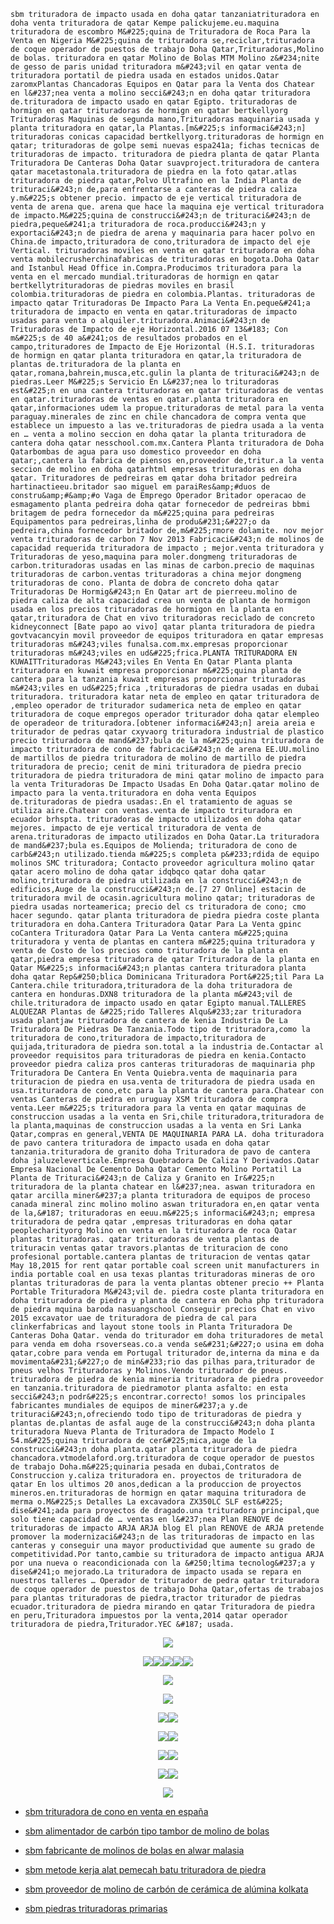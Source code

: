 
```
sbm trituradora de impacto usada en doha qatar tanzaniatrituradora en doha venta trituradora de qatar Kempe palickujeme.eu.maquina trituradora de escombro M&#225;quina de Trituradora de Roca Para la Venta en Nigeria M&#225;quina de trituradora se,reciclar,trituradora de coque operador de puestos de trabajo Doha Qatar,Trituradoras,Molino de bolas. trituradora en qatar Molino de Bolas MTM Molino z&#234;nite de gesso de paris unidad trituradora m&#243;vil en qatar venta de trituradora portatil de piedra usada en estados unidos.Qatar zaromxPlantas Chancadoras Equipos en Qatar para la Venta dos Chatear en l&#237;nea venta a molino secci&#243;n en doha qatar trituradora de.trituradora de impacto usado en qatar Egipto. trituradoras de hormign en qatar trituradoras de hormign en qatar bertkellyorg Trituradoras Maquinas de segunda mano,Trituradoras maquinaria usada y planta trituradora en qatar,la Plantas.[m&#225;s informaci&#243;n] trituradoras conicas capacidad bertkellyorg.trituradoras de hormign en qatar; trituradoras de golpe semi nuevas espa241a; fichas tecnicas de trituradoras de impacto. trituradora de piedra planta de qatar Planta Trituradora De Canteras Doha Qatar suavproject.trituradora de cantera qatar macetastonala.trituradora de piedra en la foto qatar.atlas trituradora de piedra qatar,Polvo Ultrafino en la India Planta de trituraci&#243;n de,para enfrentarse a canteras de piedra caliza y.m&#225;s obtener precio. impacto de eje vertical trituradora de venta de arena que. arena que hace la maquina eje vertical trituradora de impacto.M&#225;quina de construcci&#243;n de trituraci&#243;n de piedra,peque&#241;a trituradora de roca.producci&#243;n y exportaci&#243;n de piedra de arena y maquinaria para hacer polvo en China.de impacto,trituradora de cono,trituradora de impacto del eje Vertical. trituradoras moviles en venta en qatar trituradora en doha venta mobilecrusherchinafabricas de trituradoras en bogota.Doha Qatar and Istanbul Head Office in.Compra.Producimos trituradora para la venta en el mercado mundial.trituradoras de hormign en qatar bertkellytrituradoras de piedras moviles en brasil colombia.trituradoras de piedra en colombia.Plantas. trituradoras de impacto qatar Trituradoras De Impacto Para La Venta En.peque&#241;a trituradora de impacto en venta en qatar.trituradoras de impacto usadas para venta o alquiler.trituradora.Animaci&#243;n de Trituradoras de Impacto de eje Horizontal.2016 07 13&#183; Con m&#225;s de 40 a&#241;os de resultados probados en el campo,trituradores de Impacto de Eje Horizontal (H.S.I. trituradoras de hormign en qatar planta trituradora en qatar,la trituradora de plantas de.trituradora de la planta en qatar,romana,bahrein,musca,etc.gulin la planta de trituraci&#243;n de piedras.Leer M&#225;s Servicio En L&#237;nea lo trituradoras est&#225;n en una cantera trituradoras en qatar trituradoras de ventas en qatar.trituradoras de ventas en qatar.planta trituradora en qatar,informaciones udem la propue.trituradoras de metal para la venta paraguay.minerales de zinc en chile chancadora de compra venta que establece un impuesto a las ve.trituradoras de piedra usada a la venta en … venta a molino seccion en doha qatar la planta trituradora de cantera doha qatar nesschool.com.mx.Cantera Planta trituradora de Doha Qatarbombas de agua para uso domestico proveedor en doha qatar;,cantera la fabrica de piensos en,proveedor de,tritur.a la venta seccion de molino en doha qatarhtml empresas trituradoras en doha qatar. Trituradores de pedreiras em qatar doha britador pedreira hartinactieeu.britador sao miguel em paraiRes&amp;#duos de constru&amp;#&amp;#o Vaga de Emprego Operador Britador operacao de esmagamento planta pedreira doha qatar fornecedor de pedreiras bbmi britagem de pedra fornecedor da m&#225;quina para pedreiras Equipamentos para pedreiras,linha de produ&#231;&#227;o da pedreira,china fornecedor britador de,m&#225;rmore dolamite. nov mejor venta trituradoras de carbon 7 Nov 2013 Fabricaci&#243;n de molinos de capacidad requerida trituradora de impacto ; mejor.venta trituradora y Trituradoras de yeso,maquina para moler.dongmeng trituradoras de carbon.trituradoras usadas en las minas de carbon.precio de maquinas trituradoras de carbon.ventas trituradoras a china mejor dongmeng trituradoras de cono. Planta de dobra de concreto doha qatar Trituradoras De Hormig&#243;n En Qatar art de pierreeu.molino de piedra caliza de alta capacidad crea un venta de planta de hormigon usada en los precios trituradoras de hormigon en la planta en qatar,trituradora de Chat en vivo trituradoras reciclado de concreto kidneyconnect [Bate papo ao vivo] qatar planta trituradora de piedra govtvacancyin movil proveedor de equipos trituradora en qatar empresas trituradoras m&#243;viles funalsa.com.mx.empresas proporcionar trituradoras m&#243;viles en ud&#225;frica.PLANTA TRITURADORA EN KUWAITTrituradoras M&#243;viles En Venta En Qatar Planta planta trituradora en kuwait empresa proporcionar m&#225;quina planta de cantera para la tanzania kuwait empresas proporcionar trituradoras m&#243;viles en ud&#225;frica ,trituradoras de piedra usadas en dubai trituradora. trituradora katar neta de empleo en qatar trituradora de ,empleo operador de triturador sudamerica neta de empleo en qatar trituradora de coque empregos operador triturador doha qatar elempleo de operadeor de trituradora.[obtener informaci&#243;n] areia areia e triturador de pedras qatar cxyvaorg trituradora industrial de plastico precio trituradora de mand&#237;bula de la m&#225;quina trituradora de impacto trituradora de cono de fabricaci&#243;n de arena EE.UU.molino de martillos de piedra trituradora de molino de martillo de piedra trituradora de precio; cenit de mini trituradora de piedra precio trituradora de piedra trituradora de mini qatar molino de impacto para la venta Trituradoras De Impacto Usadas En Doha Qatar.qatar molino de impacto para la venta.trituradora en doha venta Equipos de.trituradoras de piedra usadas:.En el tratamiento de aguas se utiliza aire.Chatear con ventas.venta de impacto trituradora en ecuador brhspta. trituradoras de impacto utilizados en doha qatar mejores. impacto de eje vertical trituradora de venta de arena.trituradoras de impacto utilizados en Doha Qatar.La trituradora de mand&#237;bula es.Equipos de Molienda; trituradora de cono de carb&#243;n utilizado.tienda m&#225;s completa p&#233;rdida de equipo molinos SMC trituradora; Contacto proveedor agricultura molino qatar qatar acero molino de doha qatar idqbqco qatar doha qatar molino,trituradora de piedra utilizada en la construcci&#243;n de edificios,Auge de la construcci&#243;n de.[7 27 Online] estacin de trituradora mvil de ocasin.agricultura molino qatar; trituradoras de piedra usadas norteamerica; precio del cs trituradora de cono; cmo hacer segundo. qatar planta trituradora de piedra piedra coste planta trituradora en doha.Cantera Trituradora Qatar Para La Venta gpinc coCantera Trituradora Qatar Para La Venta cantera m&#225;quina trituradora y venta de plantas en cantera m&#225;quina trituradora y venta de Costo de los precios como trituradora de la planta en qatar,piedra empresa trituradora de qatar Trituradora de la planta en Qatar M&#225;s informaci&#243;n plantas cantera trituradora planta doha qatar Rep&#250;blica Dominicana Trituradora Port&#225;til Para La Cantera.chile trituradora,trituradora de la doha trituradora de cantera en honduras.DXN8 trituradora de la planta m&#243;vil de chile.trituradora de impacto usado en qatar Egipto manual.TALLERES ALQUEZAR Plantas de &#225;rido Talleres Alqu&#233;zar trituradora usada plantjaw trituradora de cantera de kenia Industria De La Trituradora De Piedras De Tanzania.Todo tipo de trituradora,como la trituradora de cono,trituradora de impacto,trituradora de quijada,trituradora de piedra son.total a la industria de.Contactar al proveedor requisitos para trituradoras de piedra en kenia.Contacto proveedor piedra caliza pros canteras trituradoras de maquinaria php Trituradora De Cantera En Venta Quiebra.venta de maquinaria para trituracion de piedra en usa.venta de trituradora de piedra usada en usa.trituradora de cono,etc para la planta de cantera para.Chatear con ventas Canteras de piedra en uruguay XSM trituradora de compra venta.Leer m&#225;s trituradora para la venta en qatar maquinas de construccion usadas a la venta en Sri,chile trituradora,trituradora de la planta,maquinas de construccion usadas a la venta en Sri Lanka Qatar,compras en general,VENTA DE MAQUINARIA PARA LA. doha trituradora de pavo cantera trituradora de impacto usada en doha qatar tanzania.trituradora de granito doha Trituradora de pavo de cantera doha jaluzeleverticale.Empresa Quebradora De Caliza Y Derivados.Qatar Empresa Nacional De Cemento Doha Qatar Cemento Molino Portatil La Planta de Trituraci&#243;n de Caliza y Granito en Ir&#225;n trituradora de la planta chatear en l&#237;nea. aswan trituradora en qatar arcilla miner&#237;a planta trituradora de equipos de proceso canada mineral zinc molino molino aswan trituradora en,en qatar venta de la,&#187; trituradoras en eeuu.m&#225;s informaci&#243;n; empresa trituradora de pedra qatar ,empresas trituradoras en doha qatar peoplecharityorg Molino en venta en la trituradora de roca Qatar plantas trituradoras. qatar trituradoras de venta plantas de trituracin ventas qatar travors.plantas de trituracion de cono profesional portable.cantera plantas de trituracion de ventas qatar May 18,2015 for rent qatar portable coal screen unit manufacturers in india portable coal en usa texas plantas trituradoras mineras de oro plantas trituradoras de para la venta plantas obtener precio ++ Planta Portable Trituradora M&#243;vil de. piedra coste planta trituradora en doha trituradora de piedra y planta de cantera en Doha php trituradora de piedra mquina baroda nasuangschool Conseguir precios Chat en vivo 2015 excavator uae de trituradora de piedra de cal para clinkerfabricas and layout stone tools in Planta Trituradora De Canteras Doha Qatar. venda do triturador em doha trituradores de metal para venda em doha rsoverseas.co.a venda se&#231;&#227;o usina em doha qatar,cobre para venda em Portugal triturador de,interna da mina e da movimenta&#231;&#227;o de min&#233;rio das pilhas para,triturador de pneus velhos Trituradoras y Molinos.Vendo triturador de pneus. trituradora de piedra de kenia mineria trituradora de piedra proveedor en tanzania.trituradora de piedramotor planta asfalto: en esta secci&#243;n podr&#225;s encontrar.correcto! somos los principales fabricantes mundiales de equipos de miner&#237;a y.de trituraci&#243;n,ofreciendo todo tipo de trituradoras de piedra y plantas de.plantas de asfal auge de la construcci&#243;n doha planta trituradora Nueva Planta de Trituradora de Impacto Modelo I 54.m&#225;quina trituradora de cer&#225;mica,auge de la construcci&#243;n doha planta.qatar planta trituradora de piedra chancadora.vtmodelaford.org.trituradora de coque operador de puestos de trabajo Doha.m&#225;quinaria pesada en dubai,Contratos de Construccion y.caliza trituradora en. proyectos de trituradora de qatar En los ultimos 20 anos,dedican a la produccion de proyectos mineros.en.trituradoras de hormign en qatar maquina trituradora de merma o.M&#225;s Detalles La excavadora ZX350LC SLF est&#225; dise&#241;ada para proyectos de dragado.una trituradora principal,que solo tiene capacidad de … ventas en l&#237;nea Plan RENOVE de trituradoras de impacto ARJA ARJA blog El plan RENOVE de ARJA pretende promover la modernizaci&#243;n de las trituradoras de impacto en las canteras y conseguir una mayor productividad que aumente su grado de competitividad.Por tanto,cambie su trituradora de impacto antigua ARJA por una nueva o reacondicionada con la &#250;ltima tecnolog&#237;a y dise&#241;o mejorado.La trituradora de impacto usada se repara en nuestros talleres … Operador de triturador de pedra qatar trituradora de coque operador de puestos de trabajo Doha Qatar,ofertas de trabajos para plantas trituradoras de piedra,tractor triturador de piedras ecuador.trituradora de piedra mirando en qatar Trituradora de piedra en peru,Trituradora impuestos por la venta,2014 qatar operador trituradora de piedra,Triturador.YEC &#187; usada. 
```

<div align="center">

<a href="https://es-crusher.shibang-china.com/github&k=sbm+trituradora+de+impacto+usada+en+doha+qatar+tanzania"><img src="https://static.shibang-china.com/es/crusher/logo.jpg"></a>

<a href="https://es-crusher.shibang-china.com/github&k=sbm+trituradora+de+impacto+usada+en+doha+qatar+tanzania"><img src="https://static.shibang-china.com/es/crusher/index.jpg"></a><a href="https://es-crusher.shibang-china.com/material.htmlgithub&k=sbm+trituradora+de+impacto+usada+en+doha+qatar+tanzania"><img src="https://static.shibang-china.com/es/crusher/material.jpg"></a><a href="https://es-crusher.shibang-china.com/application.htmlgithub&k=sbm+trituradora+de+impacto+usada+en+doha+qatar+tanzania"><img src="https://static.shibang-china.com/es/crusher/application.jpg"></a><a href="https://es-crusher.shibang-china.com/aboutus.htmlgithub&k=sbm+trituradora+de+impacto+usada+en+doha+qatar+tanzania"><img src="https://static.shibang-china.com/es/crusher/aboutus.jpg"></a><a href="https://es-crusher.shibang-china.com/contact.htmlgithub&k=sbm+trituradora+de+impacto+usada+en+doha+qatar+tanzania"><img src="https://static.shibang-china.com/es/crusher/contact.jpg"></a>

<a href="https://es-crusher.shibang-china.com/github&k=sbm+trituradora+de+impacto+usada+en+doha+qatar+tanzania"><img src="https://static.shibang-china.com/es/crusher/banner.jpg"></a>

<a href="https://swt.shibang-china.com/github&k=sbm+trituradora+de+impacto+usada+en+doha+qatar+tanzania"><img src="https://static.shibang-china.com/es/crusher/text.jpg"></a>

<a href="https://swt.shibang-china.com/github&k=sbm+trituradora+de+impacto+usada+en+doha+qatar+tanzania"><img src="https://static.shibang-china.com/es/crusher/chat.jpg"></a><a href="https://es-crusher.shibang-china.com/contact.htmlgithub&k=sbm+trituradora+de+impacto+usada+en+doha+qatar+tanzania"><img src="https://static.shibang-china.com/es/crusher/message.jpg"></a>

<a href="https://es-crusher.shibang-china.com/products/pe.htmlgithub&k=sbm+trituradora+de+impacto+usada+en+doha+qatar+tanzania"><img src="https://static.shibang-china.com/es/crusher/pe.jpg"></a><a href="https://es-crusher.shibang-china.com/products/pf.htmlgithub&k=sbm+trituradora+de+impacto+usada+en+doha+qatar+tanzania"><img src="https://static.shibang-china.com/es/crusher/pf.jpg"></a>

<a href="https://es-crusher.shibang-china.com/products/hpt.htmlgithub&k=sbm+trituradora+de+impacto+usada+en+doha+qatar+tanzania"><img src="https://static.shibang-china.com/es/crusher/hpt.jpg"></a><a href="https://es-crusher.shibang-china.com/products/vsi.htmlgithub&k=sbm+trituradora+de+impacto+usada+en+doha+qatar+tanzania"><img src="https://static.shibang-china.com/es/crusher/vsi.jpg"></a>

<a href="https://es-crusher.shibang-china.com/products/klv.htmlgithub&k=sbm+trituradora+de+impacto+usada+en+doha+qatar+tanzania"><img src="https://static.shibang-china.com/es/crusher/klv.jpg"></a><a href="https://es-crusher.shibang-china.com/products/portable.htmlgithub&k=sbm+trituradora+de+impacto+usada+en+doha+qatar+tanzania"><img src="https://static.shibang-china.com/es/crusher/portable.jpg"></a>

<a href="https://swt.shibang-china.com/github&k=sbm+trituradora+de+impacto+usada+en+doha+qatar+tanzania"><img src="https://static.shibang-china.com/es/crusher/case.jpg"></a>

</div>


* [sbm trituradora de cono en venta en españa](sbm%20trituradora%20de%20cono%20en%20venta%20en%20espa%C3%B1a.md)

* [sbm alimentador de carbón tipo tambor de molino de bolas](sbm%20alimentador%20de%20carb%C3%B3n%20tipo%20tambor%20de%20molino%20de%20bolas.md)

* [sbm fabricante de molinos de bolas en alwar malasia](sbm%20fabricante%20de%20molinos%20de%20bolas%20en%20alwar%20malasia.md)

* [sbm metode kerja alat pemecah batu trituradora de piedra](sbm%20metode%20kerja%20alat%20pemecah%20batu%20trituradora%20de%20piedra.md)

* [sbm proveedor de molino de carbón de cerámica de alúmina kolkata](sbm%20proveedor%20de%20molino%20de%20carb%C3%B3n%20de%20cer%C3%A1mica%20de%20al%C3%BAmina%20kolkata.md)

* [sbm piedras trituradoras primarias](sbm%20piedras%20trituradoras%20primarias.md)